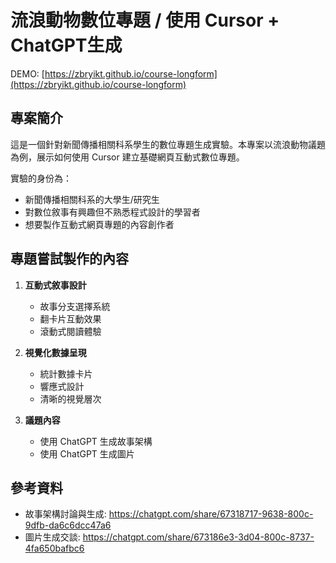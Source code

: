 # 流浪動物數位專題 / 使用 Cursor + ChatGPT生成

DEMO: [https://zbryikt.github.io/course-longform](https://zbryikt.github.io/course-longform)

## 專案簡介

這是一個針對新聞傳播相關科系學生的數位專題生成實驗。本專案以流浪動物議題為例，展示如何使用 Cursor 建立基礎網頁互動式數位專題。

實驗的身份為：

- 新聞傳播相關科系的大學生/研究生
- 對數位敘事有興趣但不熟悉程式設計的學習者
- 想要製作互動式網頁專題的內容創作者


## 專題嘗試製作的內容

1. **互動式敘事設計**
   - 故事分支選擇系統
   - 翻卡片互動效果
   - 滾動式閱讀體驗

2. **視覺化數據呈現**
   - 統計數據卡片
   - 響應式設計
   - 清晰的視覺層次

3. **議題內容**
   - 使用 ChatGPT 生成故事架構
   - 使用 ChatGPT 生成圖片


## 參考資料

 - 故事架構討論與生成: https://chatgpt.com/share/67318717-9638-800c-9dfb-da6c6dcc47a6
 - 圖片生成交談: https://chatgpt.com/share/673186e3-3d04-800c-8737-4fa650bafbc6